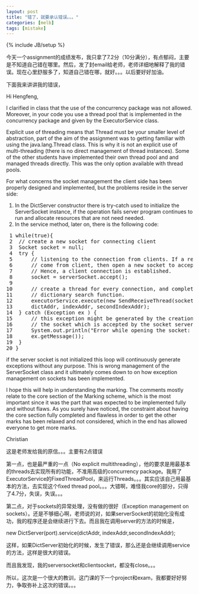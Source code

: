 ```yaml
---
layout: post
title: "错了，就要承认错误。。。"
categories: [melb] 
tags: [mistake]
---
```

{% include JB/setup %}

今天一个assignment的成绩发布，我只拿了7.2分（10分满分），有点郁闷，主要是不知道自己错在哪里。然后，发了封email给老师，老师详细地解释了我的错误。现在心里舒服多了，知道自己错在哪，就好。。。以后要好好加油。

下面我来讲讲我的错误，

Hi Hengfeng,

I clarified in class that the use of the concurrency package was not
allowed. Moreover, in your code you use a thread pool that is implemented
in the concurrency package and given by the ExecutorService class.

Explicit use of threading means that Thread must be your smaller level of
abstraction, part of the aim of the assignment was to getting familiar
with using the java.lang.Thread class. This is why it is not an explicit
use of multi-threading (there is no direct management of thread
instances). Some of the other students have implemented their own thread
pool and and managed threads directly. This was the only option available
with thread pools.

For what concerns the socket management the client side has been properly
designed and implemented, but the problems reside in the server side:
1. In the DictServer constructor there is try-catch used to initialize the
ServerSocket instance, if the operation fails server program continues to
run and allocate resources that are not need needed.
2. In the service method, later on, there is the following code:

<div class="highlight"><pre><span class="lineno"> 1</span> <span class="k">while</span><span class="o">(</span><span class="kc">true</span><span class="o">){</span>
<span class="lineno"> 2</span> 	<span class="c1">// create a new socket for connecting client</span>
<span class="lineno"> 3</span> 	<span class="n">Socket</span> <span class="n">socket</span> <span class="o">=</span> <span class="kc">null</span><span class="o">;</span>
<span class="lineno"> 4</span> 	<span class="k">try</span> <span class="o">{</span>
<span class="lineno"> 5</span> 		<span class="c1">// listening to the connection from clients. If a request of</span>
<span class="lineno"> 6</span> 		<span class="c1">// come from client, then open a new socket to accept it.</span>
<span class="lineno"> 7</span> 		<span class="c1">// Hence, a client connection is established.</span>
<span class="lineno"> 8</span> 		<span class="n">socket</span> <span class="o">=</span> <span class="n">serverSocket</span><span class="o">.</span><span class="na">accept</span><span class="o">();</span>
<span class="lineno"> 9</span> 
<span class="lineno">10</span> 		<span class="c1">// create a thread for every connection, and complete the</span>
<span class="lineno">11</span> 		<span class="c1">// dictionary search function.</span>
<span class="lineno">12</span> 		<span class="n">executorService</span><span class="o">.</span><span class="na">execute</span><span class="o">(</span><span class="k">new</span> <span class="n">SendReceiveThread</span><span class="o">(</span><span class="n">socket</span><span class="o">,</span>
<span class="lineno">13</span> 		<span class="n">dictAddr</span><span class="o">,</span> <span class="n">indexAddr</span><span class="o">,</span> <span class="n">secondIndexAddr</span><span class="o">);</span>
<span class="lineno">14</span> 	<span class="o">}</span> <span class="k">catch</span> <span class="o">(</span><span class="n">Exception</span> <span class="n">ex</span> <span class="o">)</span> <span class="o">{</span>
<span class="lineno">15</span> 		<span class="c1">// this exception might be generated by the creation of</span>
<span class="lineno">16</span> 		<span class="c1">// the socket which is accepted by the socket server</span>
<span class="lineno">17</span> 		<span class="n">System</span><span class="o">.</span><span class="na">out</span><span class="o">.</span><span class="na">println</span><span class="o">(</span><span class="s">&quot;Error while opening the socket: &quot;</span> <span class="o">+</span>
<span class="lineno">18</span> 		<span class="n">ex</span><span class="o">.</span><span class="na">getMessage</span><span class="o">());</span>
<span class="lineno">19</span> 	<span class="o">}</span>
<span class="lineno">20</span> <span class="o">}</span>
</pre></div>


if the server socket is not initialized this loop will continuously
generate exceptions without any purpose. This is wrong management of the
ServerSocket class and it ultimately comes down to on how exception
management on sockets has been implemented.

I hope this will help in understanding the marking. The comments mostly
relate to the core section of the Marking scheme, which is the most
important since it was the part that was expected to be implemented fully
and without flaws. As you surely have noticed, the constraint about having
the core section fully completed and flawless in order to get the other
marks has been relaxed and not considered, which in the end has allowed
everyone to get more marks.

Christian

这是老师发给我的原信。。。主要有2点错误

第一点，也是最严重的一点（No explicit multithreading），他的要求是用最基本的threads去实现所有的功能，不准用高级的concurrency package。我用了ExecutorService的FixedThreadPool，来运行Threads。。。其实应该自己用最基本的方法，去实现这个fixed thread pool。。。大错啊，难怪我core的部分，只得了4.7分，失误，失误。。。

第二点，对于sockets的异常处理，没有做的很好（Exception management on sockets）。还是不够细心啊，老师说的对，如果serverSocket的初始化没有成功，我的程序还是会继续进行下去。而且我在调用server的方法的时候是，

new DictServer(port).service(dictAddr, indexAddr,secondIndexAddr);

这样，如果DictServer初始化的时候，发生了错误，那么还是会继续调用service的方法，这样是很大的错误。

而且我发现，我的serversocket和clientsocket，都没有close。。。

所以，这次是一个很大的教训，这门课的下一个project和exam，我都要好好努力，争取弥补上这次的错误。。。